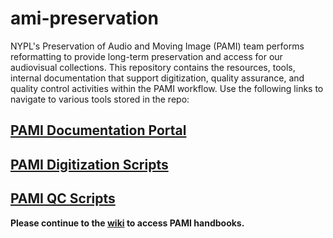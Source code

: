 # ami-preservation
NYPL's Preservation of Audio and Moving Image (PAMI) team performs reformatting to provide long-term preservation and access for our audiovisual collections. This repository contains the resources, tools, internal documentation that support digitization, quality assurance, and quality control activities within the PAMI workflow. Use the following links to navigate to various tools stored in the repo:

## [PAMI Documentation Portal](https://nypl.github.io/ami-preservation/)
## [PAMI Digitization Scripts](https://github.com/NYPL/ami-preservation/tree/master/pami_scripts)
## [PAMI QC Scripts](https://github.com/NYPL/ami-preservation/tree/master/qc_scripts)

**Please continue to the [wiki](https://github.com/NYPL/ami-handbooks/wiki) to access PAMI handbooks.**
